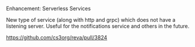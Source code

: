 Enhancement: Serverless Services

New type of service (along with http and grpc)
which does not have a listening server. Useful for
the notifications service and others in the future.

https://github.com/cs3org/reva/pull/3824
